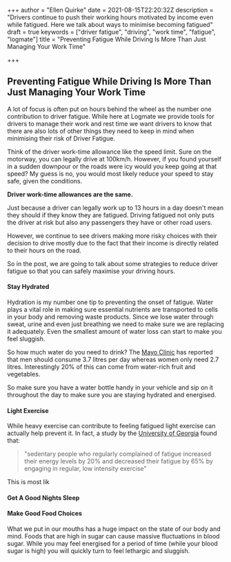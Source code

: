 +++
author = "Ellen Quirke"
date = 2021-08-15T22:20:32Z
description = "Drivers continue to push their working hours motivated by income even while fatigued. Here we talk about ways to minimise becoming fatigued"
draft = true
keywords = ["driver fatigue", "driving", "work time", "fatigue", "logmate"]
title = "Preventing Fatigue While Driving Is More Than Just Managing Your Work Time"

+++
## Preventing Fatigue While Driving Is More Than Just Managing Your Work Time

A lot of focus is often put on hours behind the wheel as the number one contribution to driver fatigue. While here at Logmate we provide tools for drivers to manage their work and rest time we want drivers to know that there are also lots of other things they need to keep in mind when minimising their risk of Driver Fatigue.

Think of the driver work-time allowance like the speed limit. Sure on the motorway, you can legally drive at 100km/h. However, if you found yourself in a sudden downpour or the roads were icy would you keep going at that speed? My guess is no, you would most likely reduce your speed to stay safe, given the conditions.

**Driver work-time allowances are the same.** 

Just because a driver can legally work up to 13 hours in a day doesn't mean they should if they know they are fatigued. Driving fatigued not only puts the driver at risk but also any passengers they have or other road users.

However, we continue to see drivers making more risky choices with their decision to drive mostly due to the fact that their income is directly related to their hours on the road.

So in the post, we are going to talk about some strategies to reduce driver fatigue so that you can safely maximise your driving hours.

#### Stay Hydrated

Hydration is my number one tip to preventing the onset of fatigue. Water plays a vital role in making sure essential nutrients are transported to cells in your body and removing waste products. Since we lose water through sweat, urine and even just breathing we need to make sure we are replacing it adequately. Even the smallest amount of water loss can start to make you feel sluggish. 

So how much water do you need to drink? The [Mayo Clinic]() has reported that men should consume 3.7 litres per day whereas women only need 2.7 litres. Interestingly 20% of this can come from water-rich fruit and vegetables. 

So make sure you have a water bottle handy in your vehicle and sip on it throughout the day to make sure you are staying hydrated and energised. 

#### Light Exercise

While heavy exercise can contribute to feeling fatigued light exercise can actually help prevent it. In fact, a study by the [University of Georgia](https://www.sciencedaily.com/releases/2008/02/080228112008.htm) found that: 

> "sedentary people who regularly complained of fatigue increased their energy levels by 20% and decreased their fatigue by 65% by engaging in regular, low intensity exercise"

This is most lik

#### Get A Good Nights Sleep

#### Make Good Food Choices

What we put in our mouths has a huge impact on the state of our body and mind. Foods that are high in sugar can cause massive fluctuations in blood sugar. While you may feel energised for a period of time (while your blood sugar is high) you will quickly turn to feel lethargic and sluggish.